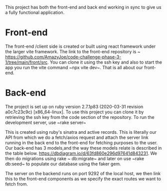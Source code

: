 This project has both the front-end and back end working in sync to give us a fully functional application.

# Front-end
The front-end /client side is created or built using react framework under the larger vite framework.
The link to the front-end repository is ~ https://github.com/AmazyJoe/code-challenge-phase-3-1/tree/main/front/src. You can clone it using the ssh key and also to start the app you run the vite command ~npx vite dev~.
That is all about our front-end.

# Back-end
The project is set up on ruby version 2.7.1p83 (2020-03-31 revision a0c7c23c9c) [x86_64-linux].
To use this project you can clone it by retrieving the ssh key from the code section of the repository.
To run the development server, use ~rake server~

This is created using ruby's sinatra and active records. This is literally our API from which we do a fetch/axios request and attach the server link running in the back end to the front-end for fetching purposes to the user.
Our back-end has 3 models,and the way these models relate is described in the table below.
https://dbdiagram.io/d/63fd860e296d97641d843231.
We then do migrations using rake ~ db:migrate~ and later on use ~rake db:seed~ to populate our database using the faker gem.

The server on the backend runs on port 9292 of the local host, we then link this to the front-end components as we specify the exact routes we want to fetch from. 

